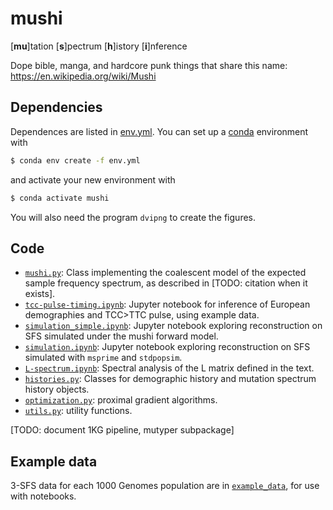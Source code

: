 mushi
====

[__mu__]tation [__s__]pectrum [__h__]istory [__i__]nference

Dope bible, manga, and hardcore punk things that share this name: https://en.wikipedia.org/wiki/Mushi

Dependencies
---

Dependences are listed in [env.yml](). You can set up a [conda](https://docs.conda.io/en/latest/) environment with
```bash
$ conda env create -f env.yml
```
and activate your new environment with
```bash
$ conda activate mushi
```

You will also need the program `dvipng` to create the figures.

Code
---
- [`mushi.py`](mushi.py): Class implementing the coalescent model of the expected sample frequency spectrum, as described in [TODO: citation when it exists].
- [`tcc-pulse-timing.ipynb`](tcc-pulse-timing.ipynb): Jupyter notebook for inference of European demographies and TCC>TTC pulse, using example data.
- [`simulation_simple.ipynb`](simulation_simple.ipynb): Jupyter notebook exploring reconstruction on SFS simulated under the mushi forward model.
- [`simulation.ipynb`](simulation.ipynb): Jupyter notebook exploring reconstruction on SFS simulated with `msprime` and `stdpopsim`.
- [`L-spectrum.ipynb`](L-spectrum.ipynb): Spectral analysis of the L matrix defined in the text.
- [`histories.py`](histories.py): Classes for demographic history and mutation spectrum history objects.
- [`optimization.py`](optimization.py): proximal gradient algorithms.
- [`utils.py`](utils.py): utility functions.

[TODO: document 1KG pipeline, mutyper subpackage]

Example data
---
3-SFS data for each 1000 Genomes population are in [`example_data`](example_data), for use with notebooks.
